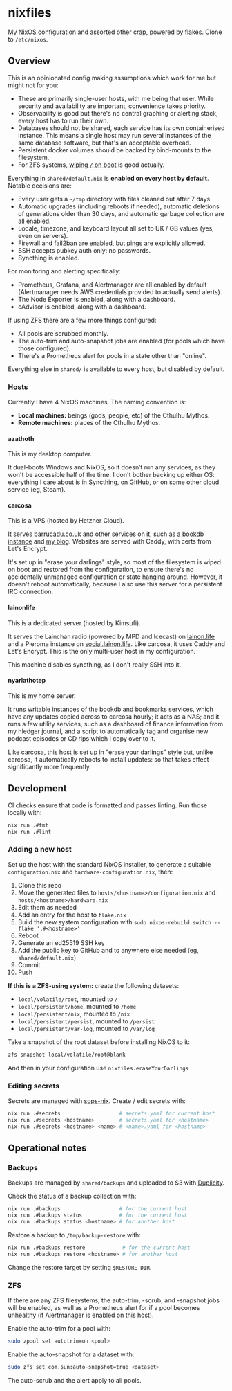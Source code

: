 nixfiles
========

My [NixOS][] configuration and assorted other crap, powered by [flakes][].
Clone to `/etc/nixos`.

[NixOS]: https://nixos.org
[flakes]: https://nixos.wiki/wiki/Flakes


Overview
--------

This is an opinionated config making assumptions which work for me but might not
for you:

- These are primarily single-user hosts, with me being that user.  While
  security and availability are important, convenience takes priority.
- Observability is good but there's no central graphing or alerting stack, every
  host has to run their own.
- Databases should not be shared, each service has its own containerised
  instance.  This means a single host may run several instances of the same
  database software, but that's an acceptable overhead.
- Persistent docker volumes should be backed by bind-mounts to the filesystem.
- For ZFS systems, [wiping `/` on boot][] is good actually.

Everything in `shared/default.nix` is **enabled on every host by default**.
Notable decisions are:

- Every user gets a `~/tmp` directory with files cleaned out after 7 days.
- Automatic upgrades (including reboots if needed), automatic deletions of
  generations older than 30 days, and automatic garbage collection are all
  enabled.
- Locale, timezone, and keyboard layout all set to UK / GB values (yes, even on
  servers).
- Firewall and fail2ban are enabled, but pings are explicitly allowed.
- SSH accepts pubkey auth only: no passwords.
- Syncthing is enabled.

For monitoring and alerting specifically:

- Prometheus, Grafana, and Alertmanager are all enabled by default (Alertmanager
  needs AWS credentials provided to actually send alerts).
- The Node Exporter is enabled, along with a dashboard.
- cAdvisor is enabled, along with a dashboard.

If using ZFS there are a few more things configured:

- All pools are scrubbed monthly.
- The auto-trim and auto-snapshot jobs are enabled (for pools which have those
  configured).
- There's a Prometheus alert for pools in a state other than "online".

Everything else in `shared/` is available to every host, but disabled by
default.

[wiping `/` on boot]: https://grahamc.com/blog/erase-your-darlings

### Hosts

Currently I have 4 NixOS machines.  The naming convention is:

- **Local machines:** beings (gods, people, etc) of the Cthulhu Mythos.
- **Remote machines:** places of the Cthulhu Mythos.

#### azathoth

This is my desktop computer.

It dual-boots Windows and NixOS, so it doesn’t run any services, as they won't
be accessible half of the time.  I don't bother backing up either OS: everything
I care about is in Syncthing, on GitHub, or on some other cloud service (eg,
Steam).

#### carcosa

This is a VPS (hosted by Hetzner Cloud).

It serves [barrucadu.co.uk][] and other services on it, such as [a bookdb
instance][] and [my blog][].  Websites are served with Caddy, with certs from
Let's Encrypt.

It's set up in "erase your darlings" style, so most of the filesystem is wiped
on boot and restored from the configuration, to ensure there's no accidentally
unmanaged configuration or state hanging around.  However, it doesn't reboot
automatically, because I also use this server for a persistent IRC connection.

[barrucadu.co.uk]: https://www.barrucadu.co.uk/
[a bookdb instance]: https://bookdb.barrucadu.co.uk/
[my blog]: https://memo.barrucadu.co.uk/

#### lainonlife

This is a dedicated server (hosted by Kimsufi).

It serves the Lainchan radio (powered by MPD and Icecast) on [lainon.life][] and
a Pleroma instance on [social.lainon.life][].  Like carcosa, it uses Caddy and
Let's Encrypt.  This is the only multi-user host in my configuration.

This machine disables syncthing, as I don't really SSH into it.

[lainon.life]: https://lainon.life/
[social.lainon.life]: https://social.lainon.life/

#### nyarlathotep

This is my home server.

It runs writable instances of the bookdb and bookmarks services, which have any
updates copied across to carcosa hourly; it acts as a NAS; and it runs a few
utility services, such as a dashboard of finance information from my hledger
journal, and a script to automatically tag and organise new podcast episodes or
CD rips which I copy over to it.

Like carcosa, this host is set up in "erase your darlings" style but, unlike
carcosa, it automatically reboots to install updates: so that takes effect
significantly more frequently.


Development
-----------

CI checks ensure that code is formatted and passes linting.  Run those locally
with:

```bash
nix run .#fmt
nix run .#lint
```

### Adding a new host

Set up the host with the standard NixOS installer, to generate a suitable
`configuration.nix` and `hardware-configuration.nix`, then:

1. Clone this repo
2. Move the generated files to `hosts/<hostname>/configuration.nix` and `hosts/<hostname>/hardware.nix`
3. Edit them as needed
4. Add an entry for the host to `flake.nix`
5. Build the new system configuration with `sudo nixos-rebuild switch --flake '.#<hostname>'`
6. Reboot
7. Generate an ed25519 SSH key
8. Add the public key to GitHub and to anywhere else needed (eg, `shared/default.nix`)
9. Commit
10. Push

**If this is a ZFS-using system:** create the following datasets:

- `local/volatile/root`, mounted to `/`
- `local/persistent/home`, mounted to `/home`
- `local/persistent/nix`, mounted to `/nix`
- `local/persistent/persist`, mounted to `/persist`
- `local/persistent/var-log`, mounted to `/var/log`

Take a snapshot of the root dataset before installing NixOS to it:

```bash
zfs snapshot local/volatile/root@blank
```

And then in your configuration use `nixfiles.eraseYourDarlings`

### Editing secrets

Secrets are managed with [sops-nix][].  Create / edit secrets with:

```bash
nix run .#secrets                   # secrets.yaml for current host
nix run .#secrets <hostname>        # secrets.yaml for <hostname>
nix run .#secrets <hostname> <name> # <name>.yaml for <hostname>
```

[sops-nix]: https://github.com/Mic92/sops-nix


Operational notes
-----------------

### Backups

Backups are managed by `shared/backups` and uploaded to S3 with [Duplicity][].

Check the status of a backup collection with:

```bash
nix run .#backups                   # for the current host
nix run .#backups status            # for the current host
nix run .#backups status <hostname> # for another host
```

Restore a backup to `/tmp/backup-restore` with:

```bash
nix run .#backups restore            # for the current host
nix run .#backups restore <hostname> # for another host
```

Change the restore target by setting `$RESTORE_DIR`.

[Duplicity]: https://duplicity.gitlab.io/

### ZFS

If there are any ZFS filesystems, the auto-trim, -scrub, and -snapshot jobs will
be enabled, as well as a Prometheus alert for if a pool becomes unhealthy (if
Alertmanager is enabled on this host).

Enable the auto-trim for a pool with:

```bash
sudo zpool set autotrim=on <pool>
```

Enable the auto-snapshot for a dataset with:

```bash
sudo zfs set com.sun:auto-snapshot=true <dataset>
```

The auto-scrub and the alert apply to all pools.

